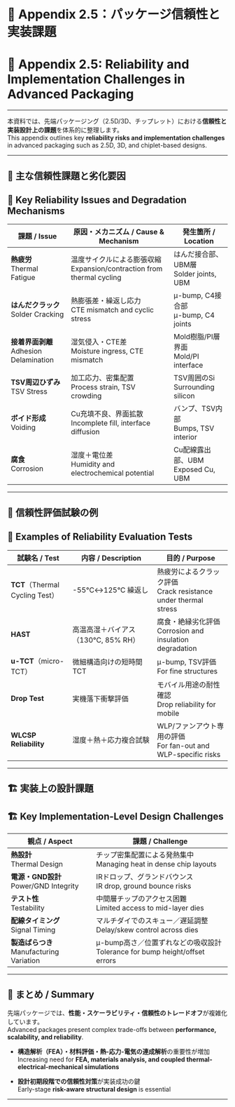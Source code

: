 # 📘 Appendix 2.5：パッケージ信頼性と実装課題  
# 📘 Appendix 2.5: Reliability and Implementation Challenges in Advanced Packaging

---

本資料では、先端パッケージング（2.5D/3D、チップレット）における**信頼性と実装設計上の課題**を体系的に整理します。  
This appendix outlines key **reliability risks and implementation challenges** in advanced packaging such as 2.5D, 3D, and chiplet-based designs.

---

## 🔧 主な信頼性課題と劣化要因  
## 🔧 Key Reliability Issues and Degradation Mechanisms

| 課題 / Issue | 原因・メカニズム / Cause & Mechanism | 発生箇所 / Location |
|--------------|----------------------------------------|-----------------------|
| **熱疲労**<br>Thermal Fatigue | 温度サイクルによる膨張収縮<br>Expansion/contraction from thermal cycling | はんだ接合部、UBM層<br>Solder joints, UBM |
| **はんだクラック**<br>Solder Cracking | 熱膨張差・繰返し応力<br>CTE mismatch and cyclic stress | μ-bump, C4接合部<br>μ-bump, C4 joints |
| **接着界面剥離**<br>Adhesion Delamination | 湿気侵入・CTE差<br>Moisture ingress, CTE mismatch | Mold樹脂/PI層界面<br>Mold/PI interface |
| **TSV周辺ひずみ**<br>TSV Stress | 加工応力、密集配置<br>Process strain, TSV crowding | TSV周囲のSi<br>Surrounding silicon |
| **ボイド形成**<br>Voiding | Cu充填不良、界面拡散<br>Incomplete fill, interface diffusion | バンプ、TSV内部<br>Bumps, TSV interior |
| **腐食**<br>Corrosion | 湿度＋電位差<br>Humidity and electrochemical potential | Cu配線露出部、UBM<br>Exposed Cu, UBM |

---

## 🧪 信頼性評価試験の例  
## 🧪 Examples of Reliability Evaluation Tests

| 試験名 / Test | 内容 / Description | 目的 / Purpose |
|----------------|---------------------|-----------------|
| **TCT**（Thermal Cycling Test） | -55°C↔125°C 繰返し | 熱疲労によるクラック評価<br>Crack resistance under thermal stress |
| **HAST** | 高温高湿＋バイアス（130°C, 85% RH） | 腐食・絶縁劣化評価<br>Corrosion and insulation degradation |
| **u-TCT**（micro-TCT） | 微細構造向けの短時間TCT | μ-bump, TSV評価<br>For fine structures |
| **Drop Test** | 実機落下衝撃評価 | モバイル用途の耐性確認<br>Drop reliability for mobile |
| **WLCSP Reliability** | 湿度＋熱＋応力複合試験 | WLP/ファンアウト専用の評価<br>For fan-out and WLP-specific risks |

---

## 🏗️ 実装上の設計課題  
## 🏗️ Key Implementation-Level Design Challenges

| 観点 / Aspect | 課題 / Challenge |
|----------------|-------------------|
| **熱設計**<br>Thermal Design | チップ密集配置による発熱集中<br>Managing heat in dense chip layouts |
| **電源・GND設計**<br>Power/GND Integrity | IRドロップ、グランドバウンス<br>IR drop, ground bounce risks |
| **テスト性**<br>Testability | 中間層チップのアクセス困難<br>Limited access to mid-layer dies |
| **配線タイミング**<br>Signal Timing | マルチダイでのスキュー／遅延調整<br>Delay/skew control across dies |
| **製造ばらつき**<br>Manufacturing Variation | μ-bump高さ／位置ずれなどの吸収設計<br>Tolerance for bump height/offset errors |

---

## 📌 まとめ / Summary

先端パッケージでは、**性能・スケーラビリティ・信頼性のトレードオフ**が複雑化しています。  
Advanced packages present complex trade-offs between **performance, scalability, and reliability**.

- **構造解析（FEA）・材料評価・熱-応力-電気の連成解析**の重要性が増加  
  Increasing need for **FEA, materials analysis, and coupled thermal-electrical-mechanical simulations**

- **設計初期段階での信頼性対策**が実装成功の鍵  
  Early-stage **risk-aware structural design** is essential

---
